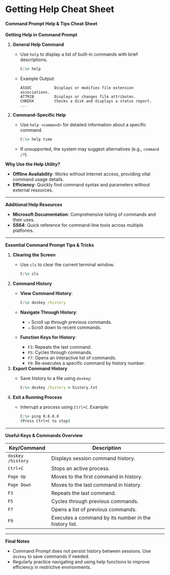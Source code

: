 # Getting Help Cheat Sheet

#### **Command Prompt Help & Tips Cheat Sheet**

**Getting Help in Command Prompt**

1. **General Help Command**
   *   Use `help` to display a list of built-in commands with brief descriptions.

       ```cmd
       C:\> help
       ```
   *   Example Output:

       ```
       ASSOC          Displays or modifies file extension associations.
       ATTRIB         Displays or changes file attributes.
       CHKDSK         Checks a disk and displays a status report.
       ...
       ```
2. **Command-Specific Help**
   *   Use `help <command>` for detailed information about a specific command.

       ```cmd
       C:\> help time
       ```
   * If unsupported, the system may suggest alternatives (e.g., `command /?`).

**Why Use the Help Utility?**

* **Offline Availability**: Works without Internet access, providing vital command usage details.
* **Efficiency**: Quickly find command syntax and parameters without external resources.

***

**Additional Help Resources**

* **Microsoft Documentation**: Comprehensive listing of commands and their uses.
* **SS64**: Quick reference for command-line tools across multiple platforms.

***

**Essential Command Prompt Tips & Tricks**

1. **Clearing the Screen**
   *   Use `cls` to clear the current terminal window.

       ```cmd
       C:\> cls
       ```
2. **Command History**
   *   **View Command History**:

       ```cmd
       C:\> doskey /history
       ```
   * **Navigate Through History**:
     * `↑` Scroll up through previous commands.
     * `↓` Scroll down to recent commands.
   * **Function Keys for History**:
     * `F3`: Repeats the last command.
     * `F5`: Cycles through commands.
     * `F7`: Opens an interactive list of commands.
     * `F9`: Re-executes a specific command by history number.
3. **Export Command History**
   *   Save history to a file using `doskey`:

       ```cmd
       C:\> doskey /history > history.txt
       ```
4. **Exit a Running Process**
   *   Interrupt a process using `Ctrl+C`. Example:

       ```cmd
       C:\> ping 8.8.8.8
       (Press Ctrl+C to stop)
       ```

***

**Useful Keys & Commands Overview**

| **Key/Command**   | **Description**                                       |
| ----------------- | ----------------------------------------------------- |
| `doskey /history` | Displays session command history.                     |
| `Ctrl+C`          | Stops an active process.                              |
| `Page Up`         | Moves to the first command in history.                |
| `Page Down`       | Moves to the last command in history.                 |
| `F3`              | Repeats the last command.                             |
| `F5`              | Cycles through previous commands.                     |
| `F7`              | Opens a list of previous commands.                    |
| `F9`              | Executes a command by its number in the history list. |

***

**Final Notes**

* Command Prompt does not persist history between sessions. Use `doskey` to save commands if needed.
* Regularly practice navigating and using help functions to improve efficiency in restrictive environments.

